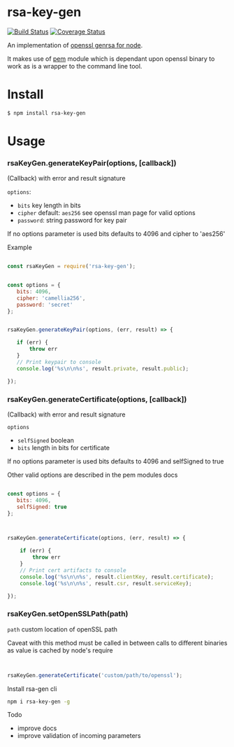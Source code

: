 # rsa-key-gen
[![Build Status](https://travis-ci.org/simon-p-r/rsa-key-gen.svg?branch=master)](https://travis-ci.org/simon-p-r/rsa-key-gen)
[![Coverage Status](https://coveralls.io/repos/github/simon-p-r/rsa-key-gen/badge.svg?branch=master)](https://coveralls.io/github/simon-p-r/rsa-key-gen?branch=master)


An implementation of [openssl genrsa for node](https://www.openssl.org/docs/man1.0.2/apps/genrsa.html).

It makes use of [pem](https://github.com/andris9/pem) module which is dependant upon openssl binary to work as is a wrapper to the command line tool.

# Install

 ```bash
 $ npm install rsa-key-gen
 ```

# Usage

### rsaKeyGen.generateKeyPair(options, [callback])

 (Callback) with error and result signature



 `options`:

 * `bits` key length in bits
 * `cipher` default: `aes256` see openssl man page for valid options
 * `password`: string password for key pair

 If no options parameter is used bits defaults to 4096 and cipher to 'aes256'


 Example

 ```js

 const rsaKeyGen = require('rsa-key-gen');


 const options = {
    bits: 4096,
    cipher: 'camellia256',
    password: 'secret'
 };


rsaKeyGen.generateKeyPair(options, (err, result) => {

    if (err) {
        throw err
    }
    // Print keypair to console
    console.log('%s\n\n%s', result.private, result.public);

});
 ```

### rsaKeyGen.generateCertificate(options, [callback])

 (Callback) with error and result signature



 `options`

 * `selfSigned` boolean
 * `bits` length in bits for certificate

 If no options parameter is used bits defaults to 4096 and selfSigned to true

 Other valid options are described in the pem modules docs


 ```js

 const options = {
    bits: 4096,
    selfSigned: true
 };



 rsaKeyGen.generateCertificate(options, (err, result) => {

     if (err) {
         throw err
     }
     // Print cert artifacts to console
     console.log('%s\n\n%s', result.clientKey, result.certificate);
     console.log('%s\n\n%s', result.csr, result.serviceKey);

 });

 ```

 ### rsaKeyGen.setOpenSSLPath(path)



  `path` custom location of openSSL path

Caveat with this method must be called in between calls to different binaries as value is cached by node's require



  ```js


 rsaKeyGen.generateCertificate('custom/path/to/openssl');

 ```

Install rsa-gen cli

```bash
npm i rsa-key-gen -g
```


Todo

 * improve docs
 * improve validation of incoming parameters
